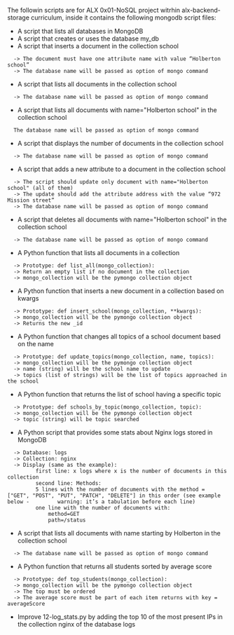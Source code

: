 The followin scripts are for ALX 0x01-NoSQL project witrhin alx-backend-storage curriculum, inside it contains the following mongodb script
files:

* A script that lists all databases in MongoDB
* A script that creates or uses the database my_db
* A script that inserts a document in the collection school
```
  -> The document must have one attribute name with value “Holberton school”
  -> The database name will be passed as option of mongo command
```

* A script that lists all documents in the collection school
```
  -> The database name will be passed as option of mongo command
```

* A script that lists all documents with name="Holberton school" in the collection school
```
  The database name will be passed as option of mongo command
```

* A script that displays the number of documents in the collection school
```
  -> The database name will be passed as option of mongo command
```
* A script that adds a new attribute to a document in the collection school
```
  -> The script should update only document with name="Holberton school" (all of them)
  -> The update should add the attribute address with the value “972 Mission street”
  -> The database name will be passed as option of mongo command
```

* A script that deletes all documents with name="Holberton school" in the collection school
```
  -> The database name will be passed as option of mongo command
```
* A Python function that lists all documents in a collection
```
  -> Prototype: def list_all(mongo_collection):
  -> Return an empty list if no document in the collection
  -> mongo_collection will be the pymongo collection object
```
* A Python function that inserts a new document in a collection based on kwargs
```
  -> Prototype: def insert_school(mongo_collection, **kwargs):
  -> mongo_collection will be the pymongo collection object
  -> Returns the new _id
```
* A Python function that changes all topics of a school document based on the name
```
  -> Prototype: def update_topics(mongo_collection, name, topics):
  -> mongo_collection will be the pymongo collection object
  -> name (string) will be the school name to update
  -> topics (list of strings) will be the list of topics approached in the school
```
* A Python function that returns the list of school having a specific topic
```
  -> Prototype: def schools_by_topic(mongo_collection, topic):
  -> mongo_collection will be the pymongo collection object
  -> topic (string) will be topic searched
```
* A Python script that provides some stats about Nginx logs stored in MongoDB
```
  -> Database: logs
  -> Collection: nginx
  -> Display (same as the example):
         first line: x logs where x is the number of documents in this collection
         second line: Methods:
         5 lines with the number of documents with the method = ["GET", "POST", "PUT", "PATCH", "DELETE"] in this order (see example below -         warning: it’s a tabulation before each line)
         one line with the number of documents with:
             method=GET
             path=/status
```

* A script that lists all documents with name starting by Holberton in the collection school
```
  -> The database name will be passed as option of mongo command
```
* A Python function that returns all students sorted by average score
```
  -> Prototype: def top_students(mongo_collection):
  -> mongo_collection will be the pymongo collection object
  -> The top must be ordered
  -> The average score must be part of each item returns with key = averageScore
```
* Improve 12-log_stats.py by adding the top 10 of the most present IPs in the collection nginx of the database logs






































































































